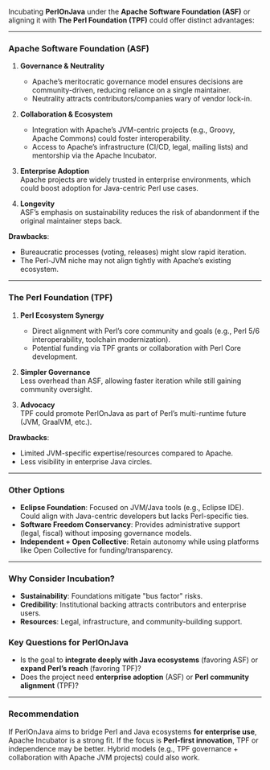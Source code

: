 Incubating **PerlOnJava** under the **Apache Software Foundation (ASF)** or aligning it with **The Perl Foundation (TPF)** could offer distinct advantages:

---

### **Apache Software Foundation (ASF)**
1. **Governance & Neutrality**  
   - Apache’s meritocratic governance model ensures decisions are community-driven, reducing reliance on a single maintainer.  
   - Neutrality attracts contributors/companies wary of vendor lock-in.

2. **Collaboration & Ecosystem**  
   - Integration with Apache’s JVM-centric projects (e.g., Groovy, Apache Commons) could foster interoperability.  
   - Access to Apache’s infrastructure (CI/CD, legal, mailing lists) and mentorship via the Apache Incubator.

3. **Enterprise Adoption**  
   Apache projects are widely trusted in enterprise environments, which could boost adoption for Java-centric Perl use cases.

4. **Longevity**  
   ASF’s emphasis on sustainability reduces the risk of abandonment if the original maintainer steps back.

**Drawbacks**:  
   - Bureaucratic processes (voting, releases) might slow rapid iteration.  
   - The Perl-JVM niche may not align tightly with Apache’s existing ecosystem.

---

### **The Perl Foundation (TPF)**
1. **Perl Ecosystem Synergy**  
   - Direct alignment with Perl’s core community and goals (e.g., Perl 5/6 interoperability, toolchain modernization).  
   - Potential funding via TPF grants or collaboration with Perl Core development.

2. **Simpler Governance**  
   Less overhead than ASF, allowing faster iteration while still gaining community oversight.

3. **Advocacy**  
   TPF could promote PerlOnJava as part of Perl’s multi-runtime future (JVM, GraalVM, etc.).

**Drawbacks**:  
   - Limited JVM-specific expertise/resources compared to Apache.  
   - Less visibility in enterprise Java circles.

---

### **Other Options**
- **Eclipse Foundation**: Focused on JVM/Java tools (e.g., Eclipse IDE). Could align with Java-centric developers but lacks Perl-specific ties.  
- **Software Freedom Conservancy**: Provides administrative support (legal, fiscal) without imposing governance models.  
- **Independent + Open Collective**: Retain autonomy while using platforms like Open Collective for funding/transparency.

---

### **Why Consider Incubation?**
- **Sustainability**: Foundations mitigate "bus factor" risks.  
- **Credibility**: Institutional backing attracts contributors and enterprise users.  
- **Resources**: Legal, infrastructure, and community-building support.  

### **Key Questions for PerlOnJava**  
- Is the goal to **integrate deeply with Java ecosystems** (favoring ASF) or **expand Perl’s reach** (favoring TPF)?  
- Does the project need **enterprise adoption** (ASF) or **Perl community alignment** (TPF)?  

---

### **Recommendation**  
If PerlOnJava aims to bridge Perl and Java ecosystems **for enterprise use**, Apache Incubator is a strong fit. If the focus is **Perl-first innovation**, TPF or independence may be better. Hybrid models (e.g., TPF governance + collaboration with Apache JVM projects) could also work.

